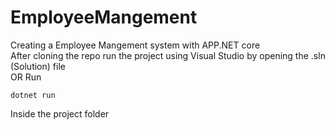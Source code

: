 # EmployeeMangement
Creating a Employee Mangement system with APP.NET core  
After cloning the repo run the project using Visual Studio by opening the .sln (Solution) file  
OR Run  
```
dotnet run
```  
Inside the project folder  

